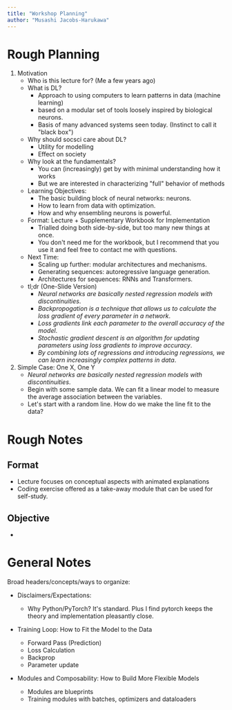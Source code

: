 ```yaml
---
title: "Workshop Planning"
author: "Musashi Jacobs-Harukawa"
---
```



# Rough Planning

1. Motivation
    - Who is this lecture for? (Me a few years ago)
    - What is DL?
        - Approach to using computers to learn patterns in data (machine learning)
        - based on a modular set of tools loosely inspired by biological neurons.
        - Basis of many advanced systems seen today. (Instinct to call it "black box")
    - Why should socsci care about DL?
        - Utility for modelling
        - Effect on society
    - Why look at the fundamentals?
        - You can (increasingly) get by with minimal understanding how it works
        - But we are interested in characterizing "full" behavior of methods
    - Learning Objectives:
        - The basic building block of neural networks: neurons.
        - How to learn from data with optimization.
        - How and why ensembling neurons is powerful.
    - Format: Lecture + Supplementary Workbook for Implementation
        - Trialled doing both side-by-side, but too many new things at once.
        - You don't need me for the workbook, but I recommend that you use it and feel free to contact me with questions.
    - Next Time:
        - Scaling up further: modular architectures and mechanisms.
        - Generating sequences: autoregressive language generation.
        - Architectures for sequences: RNNs and Transformers.
    - tl;dr (One-Slide Version)
        - _Neural networks are basically nested regression models with discontinuities_.
        - _Backpropogation is a technique that allows us to calculate the loss gradient of every parameter in a network_.
        - _Loss gradients link each parameter to the overall accuracy of the model_.
        - _Stochastic gradient descent is an algorithm for updating parameters using loss gradients to improve accuracy_.
        - _By combining lots of regressions and introducing regressions, we can learn increasingly complex patterns in data_.
2. Simple Case: One X, One Y
    - _Neural networks are basically nested regression models with discontinuities_.
    - Begin with some sample data. We can fit a linear model to measure the average association between the variables.
    - Let's start with a random line. How do we make the line fit to the data?



# Rough Notes

## Format

- Lecture focuses on conceptual aspects with animated explanations
- Coding exercise offered as a take-away module that can be used for self-study.

## Objective

- 




# General Notes

Broad headers/concepts/ways to organize:

- Disclaimers/Expectations:
	- Why Python/PyTorch? It's standard. Plus I find pytorch keeps the theory and implementation pleasantly close.


- Training Loop: How to Fit the Model to the Data
	- Forward Pass (Prediction)
	- Loss Calculation
	- Backprop
	- Parameter update

- Modules and Composability: How to Build More Flexible Models
	- Modules are blueprints
	- Training modules with batches, optimizers and dataloaders
 
